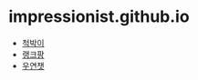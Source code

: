 # impressionist.github.io

- [척박이](https://ccdc.vercel.app/)
- [랭크팡](https://rankpang.vercel.app/)
- [우연챗](https://wooyeon-chat.vercel.app/)
